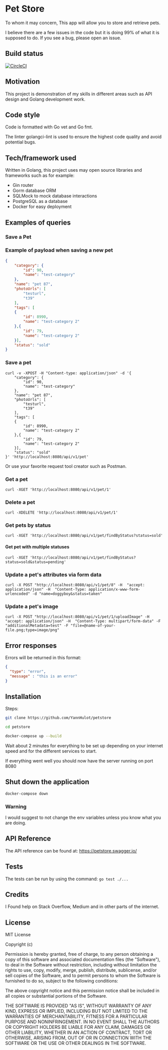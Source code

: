 # Pet Store

To whom it may concern,
This app will allow you to store and retrieve pets.

I believe there are a few issues in the code but it is doing 99% of what it is supposed to do.
If you see a bug, please open an issue.

## Build status

[![CircleCI](https://circleci.com/gh/YannHulot/petstore/tree/master.svg?style=svg)](https://circleci.com/gh/YannHulot/petstore/tree/master)

## Motivation

This project is demonstration of my skills in different areas such as API design and Golang development work.

## Code style

Code is formatted with Go vet and Go fmt.

The linter golangci-lint is used to ensure the highest code quality and avoid potential bugs.

## Tech/framework used

Written in Golang, this project uses may open source libraries and frameworks such as for example:

- Gin router
- Gorm database ORM
- SQLMock to mock database interactions
- PostgreSQL as a database
- Docker for easy deployment

## Examples of queries

### Save a Pet

### Example of payload when saving a new pet

```json
{
    "category": {
        "id": 90,
        "name": "test-category"
    },
    "name": "pet 87",
    "photoUrls": [
        "testurl",
        "t39"
    ],
    "tags": [
    {
        "id": 8990,
        "name": "test-category 2"
    },{
        "id": 79,
        "name": "test-category 2"
    }],
    "status": "sold"
}
```

### Save a pet

```curl
curl -v -XPOST -H "Content-type: application/json" -d '{
    "category": {
        "id": 90,
        "name": "test-category"
    },
    "name": "pet 87",
    "photoUrls": [
        "testurl",
        "t39"
    ],
    "tags": [
    {
        "id": 8990,
        "name": "test-category 2"
    },{
        "id": 79,
        "name": "test-category 2"
    }],
    "status": "sold"
}' 'http://localhost:8080/api/v1/pet'
```

Or use your favorite request tool creator such as Postman.

### Get a pet

```curl
curl -XGET 'http://localhost:8080/api/v1/pet/1'
```

### Delete a pet

```curl
curl -XDELETE 'http://localhost:8080/api/v1/pet/1'
```

### Get pets by status

```curl
curl -XGET 'http://localhost:8080/api/v1/pet/findByStatus?status=sold'
```

#### Get pet with multiple statuses

```curl
curl -XGET 'http://localhost:8080/api/v1/pet/findByStatus?status=sold&status=pending'
```

### Update a pet's attributes via form data

```curl
curl -X POST "http://localhost:8080/api/v1/pet/8" -H  "accept: application/json" -H  "Content-Type: application/x-www-form-urlencoded" -d "name=doggyboy&status=taken"
```

### Update a pet's image

```curl
curl -X POST "http://localhost:8080/api/v1/pet/1/uploadImage" -H  "accept: application/json" -H  "Content-Type: multipart/form-data" -F "additionalMetadata=test" -F "file=@name-of-your-file.png;type=image/png"
```

## Error responses

Errors will be returned in this format:

```json
{
  "type": "error",
  "message" : "this is an error"
}
```

## Installation

Steps:

```bash
git clone https://github.com/YannHulot/petstore
```

```bash
cd petstore
```

```bash
docker-compose up --build
```

Wait about 2 minutes for everything to be set up depending on your internet speed and for the different services to start.

If everything went well you should now have the server running on port 8080

## Shut down the application

```bash
docker-compose down
```

### Warning

I would suggest to not change the env variables unless you know what you are doing.

## API Reference

The API reference can be found at: <https://petstore.swagger.io/>

## Tests

The tests can be run by using the command: `go test ./...`

## Credits

I Found help on Stack Overflow, Medium and in other parts of the internet.

## License

MIT License

Copyright (c)

Permission is hereby granted, free of charge, to any person obtaining a copy of this software and associated documentation files (the "Software"), to deal in the Software without restriction, including without limitation the rights to use, copy, modify, merge, publish, distribute, sublicense, and/or sell copies of the Software, and to permit persons to whom the Software is furnished to do so, subject to the following conditions:

The above copyright notice and this permission notice shall be included in all copies or substantial portions of the Software.

THE SOFTWARE IS PROVIDED "AS IS", WITHOUT WARRANTY OF ANY KIND, EXPRESS OR IMPLIED, INCLUDING BUT NOT LIMITED TO THE WARRANTIES OF MERCHANTABILITY, FITNESS FOR A PARTICULAR PURPOSE AND NONINFRINGEMENT. IN NO EVENT SHALL THE AUTHORS OR COPYRIGHT HOLDERS BE LIABLE FOR ANY CLAIM, DAMAGES OR OTHER LIABILITY, WHETHER IN AN ACTION OF CONTRACT, TORT OR OTHERWISE, ARISING FROM, OUT OF OR IN CONNECTION WITH THE SOFTWARE OR THE USE OR OTHER DEALINGS IN THE SOFTWARE.